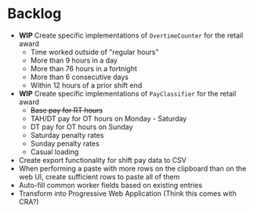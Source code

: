 # Backlog

- **WIP** Create specific implementations of `OvertimeCounter` for the retail award
    - Time worked outside of "regular hours"
    - More than 9 hours in a day
    - More than 76 hours in a fortnight
    - More than 6 consecutive days
    - Within 12 hours of a prior shift end
- **WIP** Create specific implementations of `PayClassifier` for the retail award
    - ~~Base pay for RT hours~~
    - TAH/DT pay for OT hours on Monday - Saturday
    - DT pay for OT hours on Sunday
    - Saturday penalty rates
    - Sunday penalty rates
    - Casual loading
- Create export functionality for shift pay data to CSV
- When performing a paste with more rows on the clipboard than on the web UI, create sufficient rows to paste all of them
- Auto-fill common worker fields based on existing entries
- Transform into Progressive Web Application (Think this comes with CRA?)
